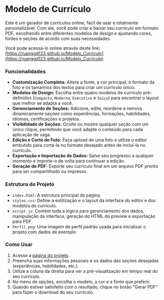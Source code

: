 # Modelo de Currículo

Este é um gerador de currículos online, fácil de usar e totalmente personalizável. Com ele, você pode criar e baixar seu currículo em formato PDF, escolhendo entre diferentes modelos de design e ajustando cores, fontes e seções de acordo com suas necessidades.

Você pode acessá-lo online através deste link: [https://ruanggd123.github.io/Modelo_Curriculo](https://ruanggd123.github.io/Modelo_Curriculo)

### Funcionalidades

- **Customização Completa:** Altere a fonte, a cor principal, o formato da foto e os tamanhos dos textos para criar um currículo único.
- **Modelos de Design:** Escolha entre quatro modelos de currículo pré-definidos (`Compacto`, `Moderno`, `Executivo` e `Suíço`) para encontrar o layout que melhor se adapta a você.
- **Gerenciamento de Seções:** Adicione, edite, reordene e remova dinamicamente seções como experiências, formações, habilidades, idiomas, certificações e projetos.
- **Visibilidade de Seções:** Oculte ou mostre qualquer seção com um único clique, permitindo que você adapte o conteúdo para cada aplicação de vaga.
- **Edição e Corte de Foto:** Faça upload de uma foto e utilize o editor embutido para cortá-la no formato desejado antes de incluí-la no currículo.
- **Exportação e Importação de Dados:** Salve seu progresso a qualquer momento e importe-o de volta para continuar a edição.
- **Geração de PDF:** Exporte seu currículo final em um arquivo PDF pronto para ser compartilhado ou impresso.

### Estrutura do Projeto

- `index.html`: A estrutura principal da página.
- `styles.css`: Define a estilização e o layout da interface do editor e dos modelos de currículo.
- `script.js`: Contém toda a lógica para gerenciamento dos dados, manipulação da interface, geração do HTML do preview e exportação para PDF.
- `Perfil.png`: Uma imagem de perfil padrão usada para inicializar o projeto com dados de exemplo.

### Como Usar

1.  Acesse a [página do projeto](https://ruanggd123.github.io/Modelo_Curriculo).
2.  Preencha suas informações pessoais e os dados das seções desejadas (experiências, habilidades, etc.).
3.  Utilize a coluna da direita para ver a pré-visualização em tempo real do seu currículo.
4.  No menu de opções, escolha o modelo, a cor e a fonte que preferir.
5.  Quando estiver satisfeito com o resultado, clique no botão "Gerar PDF" para fazer o download do seu currículo.
